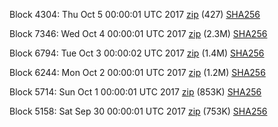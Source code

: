 Block 4304: Thu Oct  5 00:00:01 UTC 2017 [zip](https://transfer.sh/If8zC/bootstrap.dat.20171005.zip) (427) [SHA256](https://transfer.sh/g8gZH/sha256.txt)

Block 7346: Wed Oct  4 00:00:01 UTC 2017 [zip](https://transfer.sh/H8Mc7/bootstrap.dat.20171004.zip) (2.3M) [SHA256](https://transfer.sh/Y73Zx/sha256.txt)

Block 6794: Tue Oct  3 00:00:02 UTC 2017 [zip](https://transfer.sh/FllyV/bootstrap.dat.20171003.zip) (1.4M) [SHA256](https://transfer.sh/141BZJ/sha256.txt)

Block 6244: Mon Oct  2 00:00:01 UTC 2017 [zip](https://transfer.sh/SmFtH/bootstrap.dat.20171002.zip) (1.2M) [SHA256](https://transfer.sh/wxnur/sha256.txt)

Block 5714: Sun Oct  1 00:00:01 UTC 2017 [zip](https://transfer.sh/FBQoV/bootstrap.dat.20171001.zip) (853K) [SHA256](https://transfer.sh/yC7qT/sha256.txt)

Block 5158: Sat Sep 30 00:00:01 UTC 2017 [zip](https://transfer.sh/lBMEv/bootstrap.dat.20170930.zip) (753K) [SHA256](https://transfer.sh/N2rdA/sha256.txt)
